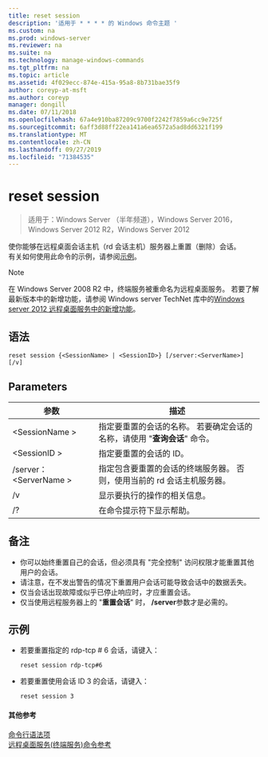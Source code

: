 ```yaml
---
title: reset session
description: '适用于 * * * * 的 Windows 命令主题 '
ms.custom: na
ms.prod: windows-server
ms.reviewer: na
ms.suite: na
ms.technology: manage-windows-commands
ms.tgt_pltfrm: na
ms.topic: article
ms.assetid: 4f029ecc-874e-415a-95a8-8b731bae35f9
author: coreyp-at-msft
ms.author: coreyp
manager: dongill
ms.date: 07/11/2018
ms.openlocfilehash: 67a4e910ba87209c9700f2242f7859a6cc9e725f
ms.sourcegitcommit: 6aff3d88ff22ea141a6ea6572a5ad8dd6321f199
ms.translationtype: MT
ms.contentlocale: zh-CN
ms.lasthandoff: 09/27/2019
ms.locfileid: "71384535"
---
```

# <a name="reset-session"></a>reset session

>适用于：Windows Server （半年频道），Windows Server 2016，Windows Server 2012 R2，Windows Server 2012

使你能够在远程桌面会话主机（rd 会话主机）服务器上重置（删除）会话。  
有关如何使用此命令的示例，请参阅[示例](#BKMK_examples)。  

> [!NOTE]  
> 在 Windows Server 2008 R2 中，终端服务被重命名为远程桌面服务。 若要了解最新版本中的新增功能，请参阅 Windows server TechNet 库中的[Windows server 2012 远程桌面服务中的新增功能](https://technet.microsoft.com/library/hh831527)。  

## <a name="syntax"></a>语法  
```  
reset session {<SessionName> | <SessionID>} [/server:<ServerName>] [/v]  
```  

## <a name="parameters"></a>Parameters  

|参数|描述|  
|-------|--------|  
|\<SessionName >|指定要重置的会话的名称。 若要确定会话的名称，请使用 "**查询会话**" 命令。|  
|\<SessionID >|指定要重置的会话的 ID。|  
|/server： \<ServerName >|指定包含要重置的会话的终端服务器。 否则，使用当前的 rd 会话主机服务器。|  
|/v|显示要执行的操作的相关信息。|  
|/?|在命令提示符下显示帮助。|  

## <a name="remarks"></a>备注  
-   你可以始终重置自己的会话，但必须具有 "完全控制" 访问权限才能重置其他用户的会话。  
-   请注意，在不发出警告的情况下重置用户会话可能导致会话中的数据丢失。  
-   仅当会话出现故障或似乎已停止响应时，才应重置会话。  
-   仅当使用远程服务器上的 "**重置会话**" 时， **/server**参数才是必需的。  

## <a name="BKMK_examples"></a>示例  
- 若要重置指定的 rdp-tcp # 6 会话，请键入：  
  ```  
  reset session rdp-tcp#6  
  ```  
- 若要重置使用会话 ID 3 的会话，请键入：  
  ```  
  reset session 3  
  ```  

#### <a name="additional-references"></a>其他参考  
[命令行语法项](command-line-syntax-key.md)  
[远程桌面服务&#40;终端服务&#41;命令参考](remote-desktop-services-terminal-services-command-reference.md)  
